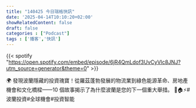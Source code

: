 ```yaml
---
title: "140425 今日瑞格快訊"
date: '2025-04-14T10:10:20+02:00'
showRelatedContent: false
draft: false
categories : ["Podcast"]
tags : ['播客','快訊']
---
```

{{< spotify "https://open.spotify.com/embed/episode/6jR4QmLdof3UvCyVlc8JNJ?utm_source=generator&theme=0" >}}

🌍 發現波蘭隱藏的投資瑰寶！從羅茲蓬勃發展的物流業到綠色能源革命、房地產機會和文化橋樑——10 個故事揭示了為什麼波蘭是您的下一個重大舉措。 🚚🏠⚡️#波蘭投資#全球機會#投資智能